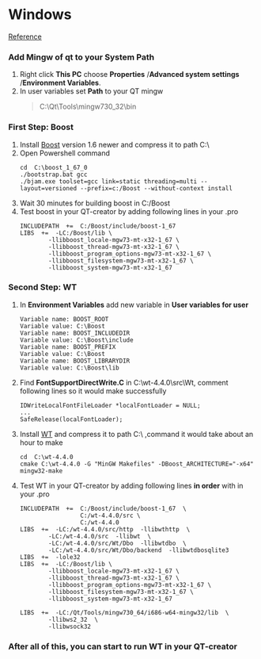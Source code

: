 # Windows
[Reference](https://redmine.webtoolkit.eu/projects/wt/wiki/Installing_Wt_on_MinGW)

### Add Mingw of qt to your System Path
1. Right click **This PC** choose **Properties** /**Advanced system settings** /**Environment Variables**. 
2. In user variables set **Path** to your QT mingw 
	>C:\Qt\Tools\mingw730_32\bin

### First Step: Boost
1.  Install [Boost](https://www.boost.org/) version 1.6 newer and compress it to path C:\
2. Open Powershell command
	```
	cd  C:\boost_1_67_0
	./bootstrap.bat gcc
	./bjam.exe toolset=gcc link=static threading=multi --layout=versioned --prefix=c:/Boost --without-context install
	```
3. Wait 30 minutes for building boost in C:/Boost
4. Test boost in your QT-creator by adding following lines in your .pro
	```
	INCLUDEPATH  +=  C:/Boost/include/boost-1_67
	LIBS  +=  -LC:/Boost/lib \
			-llibboost_locale-mgw73-mt-x32-1_67 \
			-llibboost_thread-mgw73-mt-x32-1_67 \
			-llibboost_program_options-mgw73-mt-x32-1_67 \
			-llibboost_filesystem-mgw73-mt-x32-1_67 \
			-llibboost_system-mgw73-mt-x32-1_67
	```
### Second Step: WT
1. In **Environment Variables** add new variable in **User variables for user**
	```
	Variable name: BOOST_ROOT
	Variable value: C:\Boost
	Variable name: BOOST_INCLUDEDIR
	Variable value: C:\Boost\include
	Variable name: BOOST_PREFIX
	Variable value: C:\Boost
	Variable name: BOOST_LIBRARYDIR
	Variable value: C:\Boost\lib
	```
2. Find **FontSupportDirectWrite.C** in C:\wt-4.4.0\src\Wt, comment following lines so it would make successfully
	```
	IDWriteLocalFontFileLoader *localFontLoader = NULL;
	...
	SafeRelease(localFontLoader);
	```
3.  Install [WT](https://www.webtoolkit.eu/wt/download) and compress it to path C:\ ,command it would take about an hour to make
	```
	cd  C:\wt-4.4.0
	cmake C:\wt-4.4.0 -G "MinGW Makefiles" -DBoost_ARCHITECTURE="-x64"
	mingw32-make
	```
4. Test WT in your QT-creator by adding following lines **in order** with in your .pro 
	```
	INCLUDEPATH  +=  C:/Boost/include/boost-1_67  \
					 C:/wt-4.4.0/src \
					 C:/wt-4.4.0
	LIBS  +=  -LC:/wt-4.4.0/src/http  -llibwthttp  \
			-LC:/wt-4.4.0/src  -llibwt  \
			-LC:/wt-4.4.0/src/Wt/Dbo  -llibwtdbo  \
			-LC:/wt-4.4.0/src/Wt/Dbo/backend  -llibwtdbosqlite3
	LIBS  +=  -lole32
	LIBS  +=  -LC:/Boost/lib \
			-llibboost_locale-mgw73-mt-x32-1_67 \
			-llibboost_thread-mgw73-mt-x32-1_67 \
			-llibboost_program_options-mgw73-mt-x32-1_67 \
			-llibboost_filesystem-mgw73-mt-x32-1_67 \
			-llibboost_system-mgw73-mt-x32-1_67
	
	LIBS  +=  -LC:/Qt/Tools/mingw730_64/i686-w64-mingw32/lib  \
			-llibws2_32  \
			-llibwsock32
	```
### After all of this, you can start to run WT in your QT-creator
